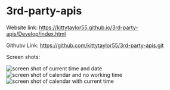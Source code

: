 # 3rd-party-apis
Website link:
https://kittytaylor55.github.io/3rd-party-apis/Develop/index.html

Githubv Link:
https://github.com/kittytaylor55/3rd-party-apis.git

Screen shots:

<img src="https://kittytaylor55.github.io/3rd-party-apis/Develop/assets/timendate.png" alt="screen shot of current time and date"/>

<img src="https://kittytaylor55.github.io/3rd-party-apis/Develop/assets/1calendar.png" alt="screen shot of calendar and no working time"/>

<img src="https://kittytaylor55.github.io/3rd-party-apis/Develop/assets/calendar.png" alt="screen shot of calendar with current time"/>

